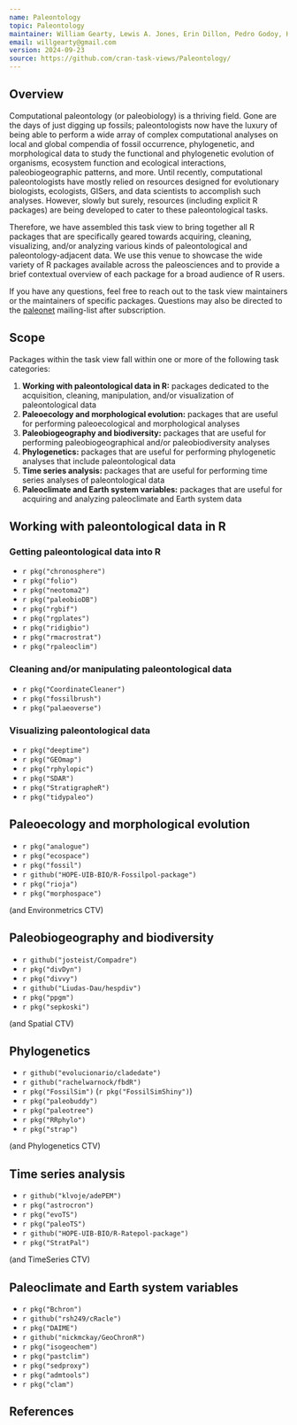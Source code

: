 ```yaml
---
name: Paleontology
topic: Paleontology
maintainer: William Gearty, Lewis A. Jones, Erin Dillon, Pedro Godoy, Harriet Drage, Christopher Dean, Bruna Farina
email: willgearty@gmail.com
version: 2024-09-23
source: https://github.com/cran-task-views/Paleontology/
---
```


## Overview

Computational paleontology (or paleobiology) is a thriving field. Gone are the days of just digging up fossils; paleontologists now have the luxury of being able to perform a wide array of complex computational analyses on local and global compendia of fossil occurrence, phylogenetic, and morphological data to study the functional and phylogenetic evolution of organisms, ecosystem function and ecological interactions, paleobiogeographic patterns, and more. Until recently, computational paleontologists have mostly relied on resources designed for evolutionary biologists, ecologists, GISers, and data scientists to accomplish such analyses. However, slowly but surely, resources (including explicit R packages) are being developed to cater to these paleontological tasks.

Therefore, we have assembled this task view to bring together all R packages that are specifically geared towards acquiring, cleaning, visualizing, and/or analyzing various kinds of paleontological and paleontology-adjacent data. We use this venue to showcase the wide variety of R packages available across the paleosciences and to provide a brief contextual overview of each package for a broad audience of R users.

If you have any questions, feel free to reach out to the task view maintainers or the maintainers of specific packages. Questions may also be directed to the [paleonet](https://paleonet.org/) mailing-list after subscription.

## Scope

Packages within the task view fall within one or more of the following task categories:

1.  **Working with paleontological data in R:** packages dedicated to the acquisition, cleaning, manipulation, and/or visualization of paleontological data
2.  **Paleoecology and morphological evolution:** packages that are useful for performing paleoecological and morphological analyses
3.  **Paleobiogeography and biodiversity:** packages that are useful for performing paleobiogeographical and/or paleobiodiversity analyses
4.  **Phylogenetics:** packages that are useful for performing phylogenetic analyses that include paleontological data
5.  **Time series analysis:** packages that are useful for performing time series analyses of paleontological data
6.  **Paleoclimate and Earth system variables:** packages that are useful for acquiring and analyzing paleoclimate and Earth system data

## Working with paleontological data in R

### Getting paleontological data into R

- `r pkg("chronosphere")`
- `r pkg("folio")`
- `r pkg("neotoma2")`
- `r pkg("paleobioDB")`
- `r pkg("rgbif")`
- `r pkg("rgplates")`
- `r pkg("ridigbio")`
- `r pkg("rmacrostrat")`
- `r pkg("rpaleoclim")`

### Cleaning and/or manipulating paleontological data

- `r pkg("CoordinateCleaner")`
- `r pkg("fossilbrush")`
- `r pkg("palaeoverse")`

### Visualizing paleontological data

- `r pkg("deeptime")`
- `r pkg("GEOmap")`
- `r pkg("rphylopic")`
- `r pkg("SDAR")`
- `r pkg("StratigrapheR")`
- `r pkg("tidypaleo")`

## Paleoecology and morphological evolution

- `r pkg("analogue")`
- `r pkg("ecospace")`
- `r pkg("fossil")`
- `r github("HOPE-UIB-BIO/R-Fossilpol-package")`
- `r pkg("rioja")`
- `r pkg("morphospace")`

(and Environmetrics CTV)

## Paleobiogeography and biodiversity

- `r github("josteist/Compadre")`
- `r pkg("divDyn")`
- `r pkg("divvy")`
- `r github("Liudas-Dau/hespdiv")`
- `r pkg("ppgm")`
- `r pkg("sepkoski")`

(and Spatial CTV)

## Phylogenetics

- `r github("evolucionario/cladedate")`
- `r github("rachelwarnock/fbdR")`
- `r pkg("FossilSim")` (`r pkg("FossilSimShiny")`)
- `r pkg("paleobuddy")`
- `r pkg("paleotree")`
- `r pkg("RRphylo")`
- `r pkg("strap")`

(and Phylogenetics CTV)

## Time series analysis

- `r github("klvoje/adePEM")`
- `r pkg("astrocron")`
- `r pkg("evoTS")`
- `r pkg("paleoTS")`
- `r github("HOPE-UIB-BIO/R-Ratepol-package")`
- `r pkg("StratPal")`

(and TimeSeries CTV)

## Paleoclimate and Earth system variables

- `r pkg("Bchron")`
- `r github("rsh249/cRacle")`
- `r pkg("DAIME")`
- `r github("nickmckay/GeoChronR")`
- `r pkg("isogeochem")`
- `r pkg("pastclim")`
- `r pkg("sedproxy")`
- `r pkg("admtools")`
- `r pkg("clam")`

## References
